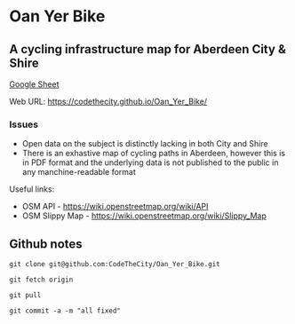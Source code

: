# Oan Yer Bike

## A cycling infrastructure map for Aberdeen City & Shire

[Google Sheet](https://docs.google.com/spreadsheets/d/1IW99xQt3ZQ1PhpR2OaO9vPZ0IojuF8E-snjB-NPnN6g)

Web URL: https://codethecity.github.io/Oan_Yer_Bike/

### Issues
- Open data on the subject is distinctly lacking in both City and Shire
- There is an exhastive map of cycling paths in Aberdeen, however this is in PDF format and the underlying data is not published to the public in any manchine-readable format


Useful links:
* OSM API - https://wiki.openstreetmap.org/wiki/API
* OSM Slippy Map - https://wiki.openstreetmap.org/wiki/Slippy_Map

## Github notes

`git clone git@github.com:CodeTheCity/Oan_Yer_Bike.git`

`git fetch origin`

`git pull`

`git commit -a -m "all fixed"`
